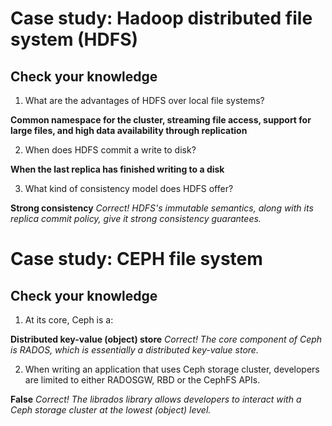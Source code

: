 # Case study: Hadoop distributed file system (HDFS) #
## Check your knowledge ##

1. What are the advantages of HDFS over local file systems?

__Common namespace for the cluster, streaming file access, support for large files, and high data availability through replication__

2. When does HDFS commit a write to disk?

__When the last replica has finished writing to a disk__

3. What kind of consistency model does HDFS offer?

__Strong consistency__
_Correct! HDFS's immutable semantics, along with its replica commit policy, give it strong consistency guarantees._


# Case study: CEPH file system #
## Check your knowledge ##

1. At its core, Ceph is a:

__Distributed key-value (object) store__
_Correct! The core component of Ceph is RADOS, which is essentially a distributed key-value store._

2. When writing an application that uses Ceph storage cluster, developers are limited to either RADOSGW, RBD or the CephFS APIs.

__False__
_Correct! The librados library allows developers to interact with a Ceph storage cluster at the lowest (object) level._


